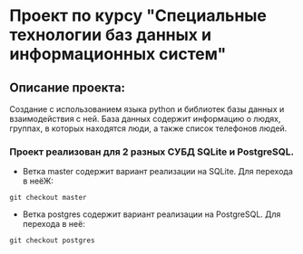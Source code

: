 # Проект по курсу "Специальные технологии баз данных и информационных систем"

## Описание проекта: 

Создание c использованием языка python и библиотек базы данных и взаимодействия с ней. 
База данных содержит информацию о людях, группах, в которых находятся люди, а также список телефонов людей. 

### Проект реализован для 2 разных СУБД SQLite и PostgreSQL.

- Ветка master содержит вариант реализации на SQLite. Для перехода в неёЖ: 

```git 
git checkout master
```

- Ветка postgres содержит вариант реализации на PostgreSQL. Для перехода в неё:

```git 
git checkout postgres
```
